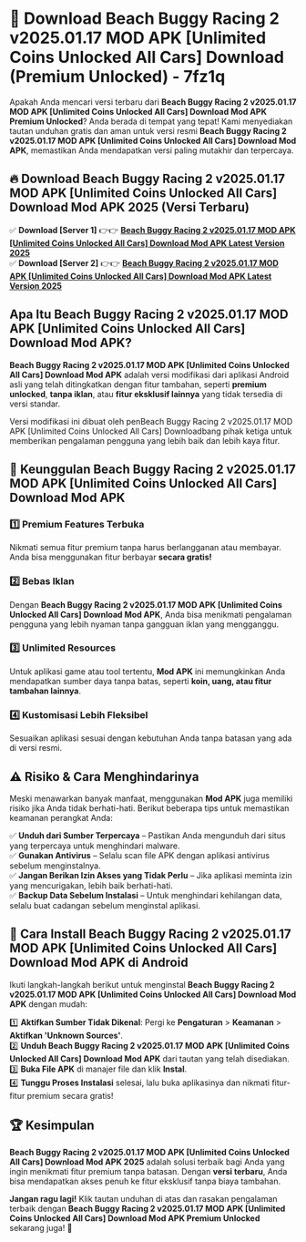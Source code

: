 # 🎯 Download Beach Buggy Racing 2 v2025.01.17 MOD APK [Unlimited Coins Unlocked All Cars] Download (Premium Unlocked) -  7fz1q

Apakah Anda mencari versi terbaru dari **Beach Buggy Racing 2 v2025.01.17 MOD APK [Unlimited Coins Unlocked All Cars] Download Mod APK Premium Unlocked**? Anda berada di tempat yang tepat! Kami menyediakan tautan unduhan gratis dan aman untuk versi resmi **Beach Buggy Racing 2 v2025.01.17 MOD APK [Unlimited Coins Unlocked All Cars] Download Mod APK**, memastikan Anda mendapatkan versi paling mutakhir dan terpercaya.

## 🔥 Download Beach Buggy Racing 2 v2025.01.17 MOD APK [Unlimited Coins Unlocked All Cars] Download Mod APK 2025 (Versi Terbaru)

✅ **Download [Server 1]** 👉👉 [**Beach Buggy Racing 2 v2025.01.17 MOD APK [Unlimited Coins Unlocked All Cars] Download Mod APK Latest Version 2025**](https://momento.my/?title=Beach_Buggy_Racing_2_v2025.01.17_MOD_APK_[Unlimited_Coins_Unlocked_All_Cars]_Download)  
✅ **Download [Server 2]** 👉👉 [**Beach Buggy Racing 2 v2025.01.17 MOD APK [Unlimited Coins Unlocked All Cars] Download Mod APK Latest Version 2025**](https://momento.my/?title=Beach_Buggy_Racing_2_v2025.01.17_MOD_APK_[Unlimited_Coins_Unlocked_All_Cars]_Download)  

## Apa Itu Beach Buggy Racing 2 v2025.01.17 MOD APK [Unlimited Coins Unlocked All Cars] Download Mod APK?

**Beach Buggy Racing 2 v2025.01.17 MOD APK [Unlimited Coins Unlocked All Cars] Download Mod APK** adalah versi modifikasi dari aplikasi Android asli yang telah ditingkatkan dengan fitur tambahan, seperti **premium unlocked**, **tanpa iklan**, atau **fitur eksklusif lainnya** yang tidak tersedia di versi standar.

Versi modifikasi ini dibuat oleh penBeach Buggy Racing 2 v2025.01.17 MOD APK [Unlimited Coins Unlocked All Cars] Downloadbang pihak ketiga untuk memberikan pengalaman pengguna yang lebih baik dan lebih kaya fitur.

## 🎯 Keunggulan Beach Buggy Racing 2 v2025.01.17 MOD APK [Unlimited Coins Unlocked All Cars] Download Mod APK

### 1️⃣ Premium Features Terbuka
Nikmati semua fitur premium tanpa harus berlangganan atau membayar. Anda bisa menggunakan fitur berbayar **secara gratis!**

### 2️⃣ Bebas Iklan
Dengan **Beach Buggy Racing 2 v2025.01.17 MOD APK [Unlimited Coins Unlocked All Cars] Download Mod APK**, Anda bisa menikmati pengalaman pengguna yang lebih nyaman tanpa gangguan iklan yang mengganggu.

### 3️⃣ Unlimited Resources
Untuk aplikasi game atau tool tertentu, **Mod APK** ini memungkinkan Anda mendapatkan sumber daya tanpa batas, seperti **koin, uang, atau fitur tambahan lainnya**.

### 4️⃣ Kustomisasi Lebih Fleksibel
Sesuaikan aplikasi sesuai dengan kebutuhan Anda tanpa batasan yang ada di versi resmi.

## ⚠️ Risiko & Cara Menghindarinya

Meski menawarkan banyak manfaat, menggunakan **Mod APK** juga memiliki risiko jika Anda tidak berhati-hati. Berikut beberapa tips untuk memastikan keamanan perangkat Anda:

✅ **Unduh dari Sumber Terpercaya** – Pastikan Anda mengunduh dari situs yang terpercaya untuk menghindari malware.  
✅ **Gunakan Antivirus** – Selalu scan file APK dengan aplikasi antivirus sebelum menginstalnya.  
✅ **Jangan Berikan Izin Akses yang Tidak Perlu** – Jika aplikasi meminta izin yang mencurigakan, lebih baik berhati-hati.  
✅ **Backup Data Sebelum Instalasi** – Untuk menghindari kehilangan data, selalu buat cadangan sebelum menginstal aplikasi.

## 📌 Cara Install Beach Buggy Racing 2 v2025.01.17 MOD APK [Unlimited Coins Unlocked All Cars] Download Mod APK di Android

Ikuti langkah-langkah berikut untuk menginstal **Beach Buggy Racing 2 v2025.01.17 MOD APK [Unlimited Coins Unlocked All Cars] Download Mod APK** dengan mudah:

1️⃣ **Aktifkan Sumber Tidak Dikenal**: Pergi ke **Pengaturan** > **Keamanan** > **Aktifkan 'Unknown Sources'**.  
2️⃣ **Unduh Beach Buggy Racing 2 v2025.01.17 MOD APK [Unlimited Coins Unlocked All Cars] Download Mod APK** dari tautan yang telah disediakan.  
3️⃣ **Buka File APK** di manajer file dan klik **Instal**.  
4️⃣ **Tunggu Proses Instalasi** selesai, lalu buka aplikasinya dan nikmati fitur-fitur premium secara gratis!

## 🏆 Kesimpulan

**Beach Buggy Racing 2 v2025.01.17 MOD APK [Unlimited Coins Unlocked All Cars] Download Mod APK 2025** adalah solusi terbaik bagi Anda yang ingin menikmati fitur premium tanpa batasan. Dengan **versi terbaru**, Anda bisa mendapatkan akses penuh ke fitur eksklusif tanpa biaya tambahan.

**Jangan ragu lagi!** Klik tautan unduhan di atas dan rasakan pengalaman terbaik dengan **Beach Buggy Racing 2 v2025.01.17 MOD APK [Unlimited Coins Unlocked All Cars] Download Mod APK Premium Unlocked** sekarang juga! 🚀
